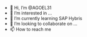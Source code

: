 - 👋 Hi, I’m @AGOEL31
- 👀 I’m interested in ...
- 🌱 I’m currently learning SAP Hybris
- 💞️ I’m looking to collaborate on ...
- 📫 How to reach me 

<!---
AGOEL31/AGOEL31 is a ✨ special ✨ repository because its `README.md` (this file) appears on your GitHub profile.
You can click the Preview link to take a look at your changes.
--->
